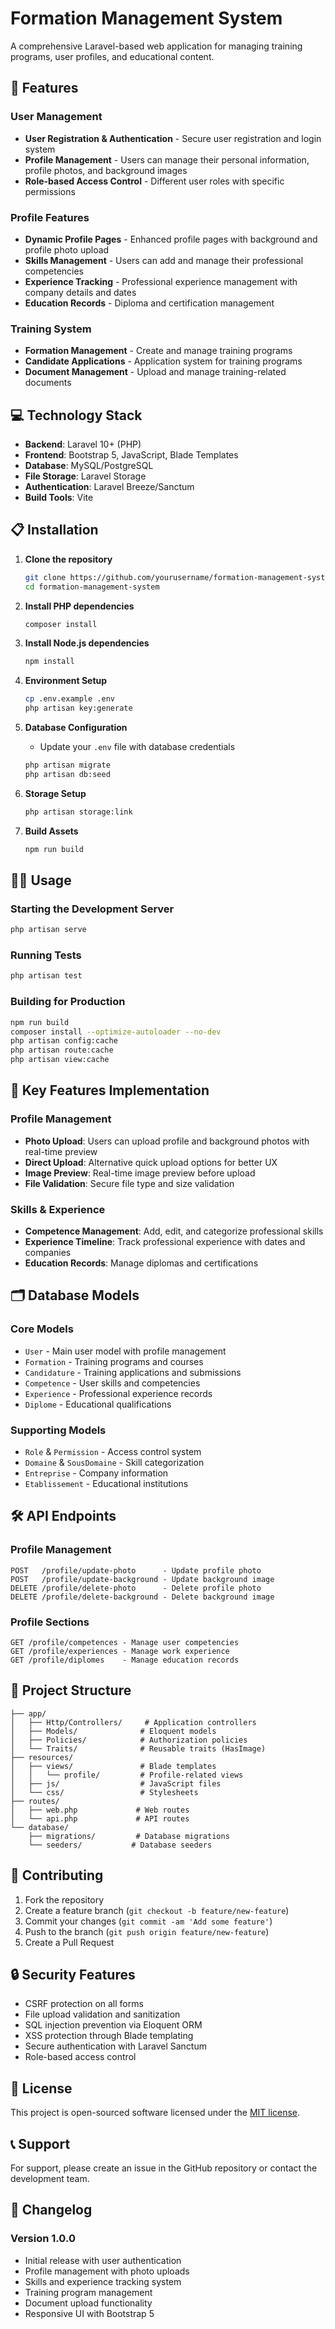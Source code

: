 # Formation Management System

A comprehensive Laravel-based web application for managing training programs, user profiles, and educational content.

## 🚀 Features

### User Management
- **User Registration & Authentication** - Secure user registration and login system
- **Profile Management** - Users can manage their personal information, profile photos, and background images
- **Role-based Access Control** - Different user roles with specific permissions

### Profile Features
- **Dynamic Profile Pages** - Enhanced profile pages with background and profile photo upload
- **Skills Management** - Users can add and manage their professional competencies
- **Experience Tracking** - Professional experience management with company details and dates
- **Education Records** - Diploma and certification management

### Training System
- **Formation Management** - Create and manage training programs
- **Candidate Applications** - Application system for training programs
- **Document Management** - Upload and manage training-related documents

## 💻 Technology Stack

- **Backend**: Laravel 10+ (PHP)
- **Frontend**: Bootstrap 5, JavaScript, Blade Templates
- **Database**: MySQL/PostgreSQL
- **File Storage**: Laravel Storage
- **Authentication**: Laravel Breeze/Sanctum
- **Build Tools**: Vite

## 📋 Installation

1. **Clone the repository**
   ```bash
   git clone https://github.com/yourusername/formation-management-system.git
   cd formation-management-system
   ```

2. **Install PHP dependencies**
   ```bash
   composer install
   ```

3. **Install Node.js dependencies**
   ```bash
   npm install
   ```

4. **Environment Setup**
   ```bash
   cp .env.example .env
   php artisan key:generate
   ```

5. **Database Configuration**
   - Update your `.env` file with database credentials
   ```bash
   php artisan migrate
   php artisan db:seed
   ```

6. **Storage Setup**
   ```bash
   php artisan storage:link
   ```

7. **Build Assets**
   ```bash
   npm run build
   ```

## 🏃‍♂️ Usage

### Starting the Development Server
```bash
php artisan serve
```

### Running Tests
```bash
php artisan test
```

### Building for Production
```bash
npm run build
composer install --optimize-autoloader --no-dev
php artisan config:cache
php artisan route:cache
php artisan view:cache
```

## 🎯 Key Features Implementation

### Profile Management
- **Photo Upload**: Users can upload profile and background photos with real-time preview
- **Direct Upload**: Alternative quick upload options for better UX
- **Image Preview**: Real-time image preview before upload
- **File Validation**: Secure file type and size validation

### Skills & Experience
- **Competence Management**: Add, edit, and categorize professional skills
- **Experience Timeline**: Track professional experience with dates and companies
- **Education Records**: Manage diplomas and certifications

## 🗂️ Database Models

### Core Models
- `User` - Main user model with profile management
- `Formation` - Training programs and courses
- `Candidature` - Training applications and submissions
- `Competence` - User skills and competencies
- `Experience` - Professional experience records
- `Diplome` - Educational qualifications

### Supporting Models
- `Role` & `Permission` - Access control system
- `Domaine` & `SousDomaine` - Skill categorization
- `Entreprise` - Company information
- `Etablissement` - Educational institutions

## 🛠️ API Endpoints

### Profile Management
```
POST   /profile/update-photo      - Update profile photo
POST   /profile/update-background - Update background image
DELETE /profile/delete-photo      - Delete profile photo
DELETE /profile/delete-background - Delete background image
```

### Profile Sections
```
GET /profile/competences - Manage user competencies
GET /profile/experiences - Manage work experience
GET /profile/diplomes    - Manage education records
```

## 📁 Project Structure

```
├── app/
│   ├── Http/Controllers/     # Application controllers
│   ├── Models/              # Eloquent models
│   ├── Policies/            # Authorization policies
│   └── Traits/              # Reusable traits (HasImage)
├── resources/
│   ├── views/               # Blade templates
│   │   └── profile/         # Profile-related views
│   ├── js/                  # JavaScript files
│   └── css/                 # Stylesheets
├── routes/
│   ├── web.php             # Web routes
│   └── api.php             # API routes
└── database/
    ├── migrations/         # Database migrations
    └── seeders/           # Database seeders
```

## 🤝 Contributing

1. Fork the repository
2. Create a feature branch (`git checkout -b feature/new-feature`)
3. Commit your changes (`git commit -am 'Add some feature'`)
4. Push to the branch (`git push origin feature/new-feature`)
5. Create a Pull Request

## 🔒 Security Features

- CSRF protection on all forms
- File upload validation and sanitization
- SQL injection prevention via Eloquent ORM
- XSS protection through Blade templating
- Secure authentication with Laravel Sanctum
- Role-based access control

## 📜 License

This project is open-sourced software licensed under the [MIT license](https://opensource.org/licenses/MIT).

## 📞 Support

For support, please create an issue in the GitHub repository or contact the development team.

## 📝 Changelog

### Version 1.0.0
- Initial release with user authentication
- Profile management with photo uploads
- Skills and experience tracking system
- Training program management
- Document upload functionality
- Responsive UI with Bootstrap 5
